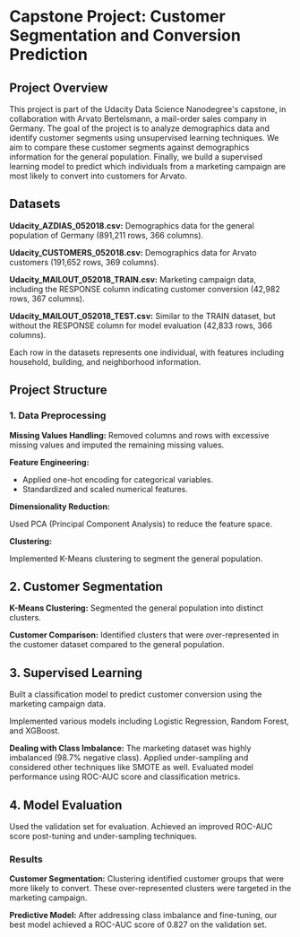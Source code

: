 # Capstone Project: Customer Segmentation and Conversion Prediction

## Project Overview

This project is part of the Udacity Data Science Nanodegree's capstone, in collaboration with Arvato Bertelsmann, a mail-order sales company in Germany. The goal of the project is to analyze demographics data and identify customer segments using unsupervised learning techniques. We aim to compare these customer segments against demographics information for the general population. Finally, we build a supervised learning model to predict which individuals from a marketing campaign are most likely to convert into customers for Arvato.

## Datasets

**Udacity_AZDIAS_052018.csv:** Demographics data for the general population of Germany (891,211 rows, 366 columns).

**Udacity_CUSTOMERS_052018.csv:** Demographics data for Arvato customers (191,652 rows, 369 columns).

**Udacity_MAILOUT_052018_TRAIN.csv:** Marketing campaign data, including the RESPONSE column indicating customer conversion (42,982 rows, 367 columns).

**Udacity_MAILOUT_052018_TEST.csv:** Similar to the TRAIN dataset, but without the RESPONSE column for model evaluation (42,833 rows, 366 columns).

Each row in the datasets represents one individual, with features including household, building, and neighborhood information.

## Project Structure

### 1. Data Preprocessing

**Missing Values Handling:** Removed columns and rows with excessive missing values and imputed the remaining missing values.

**Feature Engineering:**

- Applied one-hot encoding for categorical variables.
- Standardized and scaled numerical features.

**Dimensionality Reduction:**

Used PCA (Principal Component Analysis) to reduce the feature space.

**Clustering:**

Implemented K-Means clustering to segment the general population.

## 2. Customer Segmentation

**K-Means Clustering:** Segmented the general population into distinct clusters.

**Customer Comparison:** Identified clusters that were over-represented in the customer dataset compared to the general population.

## 3. Supervised Learning

Built a classification model to predict customer conversion using the marketing campaign data.

Implemented various models including Logistic Regression, Random Forest, and XGBoost.

**Dealing with Class Imbalance:**
The marketing dataset was highly imbalanced (98.7% negative class).
Applied under-sampling and considered other techniques like SMOTE as well.
Evaluated model performance using ROC-AUC score and classification metrics.

## 4. Model Evaluation

Used the validation set for evaluation.
Achieved an improved ROC-AUC score post-tuning and under-sampling techniques.

### Results

**Customer Segmentation:** Clustering identified customer groups that were more likely to convert. These over-represented clusters were targeted in the marketing campaign.

**Predictive Model:** After addressing class imbalance and fine-tuning, our best model achieved a ROC-AUC score of 0.827 on the validation set.
